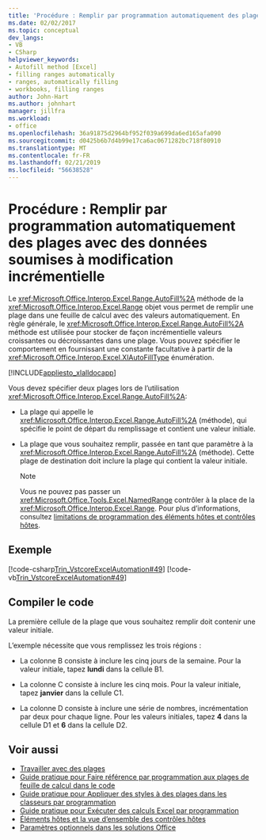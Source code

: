```yaml
---
title: 'Procédure : Remplir par programmation automatiquement des plages avec des données soumises à modification incrémentielle'
ms.date: 02/02/2017
ms.topic: conceptual
dev_langs:
- VB
- CSharp
helpviewer_keywords:
- Autofill method [Excel]
- filling ranges automatically
- ranges, automatically filling
- workbooks, filling ranges
author: John-Hart
ms.author: johnhart
manager: jillfra
ms.workload:
- office
ms.openlocfilehash: 36a91875d2964bf952f039a699da6ed165afa090
ms.sourcegitcommit: d0425b6b7d4b99e17ca6ac0671282bc718f80910
ms.translationtype: MT
ms.contentlocale: fr-FR
ms.lasthandoff: 02/21/2019
ms.locfileid: "56638528"
---
```

# <a name="how-to-programmatically-automatically-fill-ranges-with-incrementally-changing-data"></a>Procédure : Remplir par programmation automatiquement des plages avec des données soumises à modification incrémentielle
  Le <xref:Microsoft.Office.Interop.Excel.Range.AutoFill%2A> méthode de la <xref:Microsoft.Office.Interop.Excel.Range> objet vous permet de remplir une plage dans une feuille de calcul avec des valeurs automatiquement. En règle générale, le <xref:Microsoft.Office.Interop.Excel.Range.AutoFill%2A> méthode est utilisée pour stocker de façon incrémentielle valeurs croissantes ou décroissantes dans une plage. Vous pouvez spécifier le comportement en fournissant une constante facultative à partir de la <xref:Microsoft.Office.Interop.Excel.XlAutoFillType> énumération.

 [!INCLUDE[appliesto_xlalldocapp](../vsto/includes/appliesto-xlalldocapp-md.md)]

 Vous devez spécifier deux plages lors de l’utilisation <xref:Microsoft.Office.Interop.Excel.Range.AutoFill%2A>:

-   La plage qui appelle le <xref:Microsoft.Office.Interop.Excel.Range.AutoFill%2A> (méthode), qui spécifie le point de départ du remplissage et contient une valeur initiale.

-   La plage que vous souhaitez remplir, passée en tant que paramètre à la <xref:Microsoft.Office.Interop.Excel.Range.AutoFill%2A> (méthode). Cette plage de destination doit inclure la plage qui contient la valeur initiale.

    > [!NOTE]
    >  Vous ne pouvez pas passer un <xref:Microsoft.Office.Tools.Excel.NamedRange> contrôler à la place de la <xref:Microsoft.Office.Interop.Excel.Range>. Pour plus d’informations, consultez [limitations de programmation des éléments hôtes et contrôles hôtes](../vsto/programmatic-limitations-of-host-items-and-host-controls.md).

## <a name="example"></a>Exemple
 [!code-csharp[Trin_VstcoreExcelAutomation#49](../vsto/codesnippet/CSharp/Trin_VstcoreExcelAutomationCS/Sheet1.cs#49)]
 [!code-vb[Trin_VstcoreExcelAutomation#49](../vsto/codesnippet/VisualBasic/Trin_VstcoreExcelAutomation/Sheet1.vb#49)]

## <a name="compile-the-code"></a>Compiler le code
 La première cellule de la plage que vous souhaitez remplir doit contenir une valeur initiale.

 L’exemple nécessite que vous remplissez les trois régions :

-   La colonne B consiste à inclure les cinq jours de la semaine. Pour la valeur initiale, tapez **lundi** dans la cellule B1.

-   La colonne C consiste à inclure les cinq mois. Pour la valeur initiale, tapez **janvier** dans la cellule C1.

-   La colonne D consiste à inclure une série de nombres, incrémentation par deux pour chaque ligne. Pour les valeurs initiales, tapez **4** dans la cellule D1 et **6** dans la cellule D2.

## <a name="see-also"></a>Voir aussi
- [Travailler avec des plages](../vsto/working-with-ranges.md)
- [Guide pratique pour Faire référence par programmation aux plages de feuille de calcul dans le code](../vsto/how-to-programmatically-refer-to-worksheet-ranges-in-code.md)
- [Guide pratique pour Appliquer des styles à des plages dans les classeurs par programmation](../vsto/how-to-programmatically-apply-styles-to-ranges-in-workbooks.md)
- [Guide pratique pour Exécuter des calculs Excel par programmation](../vsto/how-to-programmatically-run-excel-calculations-programmatically.md)
- [Éléments hôtes et la vue d’ensemble des contrôles hôtes](../vsto/host-items-and-host-controls-overview.md)
- [Paramètres optionnels dans les solutions Office](../vsto/optional-parameters-in-office-solutions.md)

